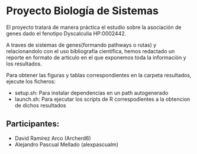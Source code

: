# Proyecto Biología de Sistemas
El proyecto tratará de manera práctica el estudio sobre la asociación de genes dado el fenotipo Dyscalculia HP:0002442.

A traves de sistemas de genes(formando pathways o rutas) y relacionandolo con el uso bibliografía científica, hemos redactado un reporte en formato de articulo en el que exponemos toda la información y los resultados.

Para obtener las figuras y tablas correspondientes en la carpeta resultados, ejecute los ficheros:

* setup.sh: Para instalar dependencias en un path autogenerado
* launch.sh: Para ejecutar los scripts de R correspodientes a la obtencion de dichos resultados 


## Participantes: 
* David Ramírez Arco (Archerd6)
* Alejandro Pascual Mellado (alexpascualm)
